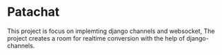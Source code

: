 # Patachat

This project is focus on implemting django channels and websocket, The project creates a room for realtime conversion with the help of django-channels.
